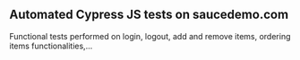 ## Automated Cypress JS tests on saucedemo.com
Functional tests performed on login, logout, add and remove items, ordering items functionalities,...
